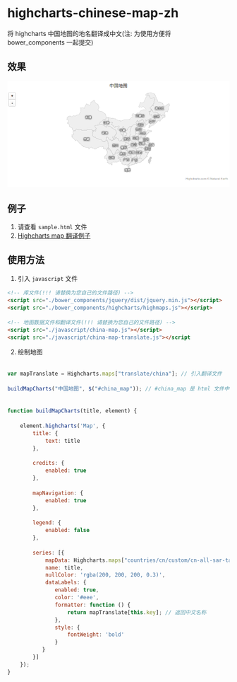 highcharts-chinese-map-zh
===
将 highcharts 中国地图的地名翻译成中文(注: 为使用方便将 bower_components 一起提交)

效果
---
![Alt text](./images/china-map.png)

例子
---
1. 请查看 `sample.html` 文件
2. [Highcharts map 翻译例子](https://jsfiddle.net/cqmyg/herh4roy/1/)

使用方法
---
1. 引入 `javascript` 文件

```html
<!-- 库文件(!!! 请替换为您自己的文件路径) -->
<script src="./bower_components/jquery/dist/jquery.min.js"></script>
<script src="./bower_components/highcharts/highmaps.js"></script>

<!-- 地图数据文件和翻译文件(!!! 请替换为您自己的文件路径) -->
<script src="./javascript/china-map.js"></script>
<script src="./javascript/china-map-translate.js"></script
```
2. 绘制地图

```javascript

var mapTranslate = Highcharts.maps["translate/china"]; // 引入翻译文件

buildMapCharts("中国地图", $("#china_map")); // #china_map 是 html 文件中的 div 标签的 ID


function buildMapCharts(title, element) {

    element.highcharts('Map', {
        title: {
            text: title
        },

        credits: {
            enabled: true
        },

        mapNavigation: {
            enabled: true
        },

        legend: {
            enabled: false
        },

        series: [{
            mapData: Highcharts.maps["countries/cn/custom/cn-all-sar-taiwan"],
            name: title,
            nullColor: 'rgba(200, 200, 200, 0.3)',
            dataLabels: {
               enabled: true,
               color: '#eee',
               formatter: function () {
                   return mapTranslate[this.key]; // 返回中文名称
               },
               style: {
                   fontWeight: 'bold'
               }
           }
        }]
    });
}
```
